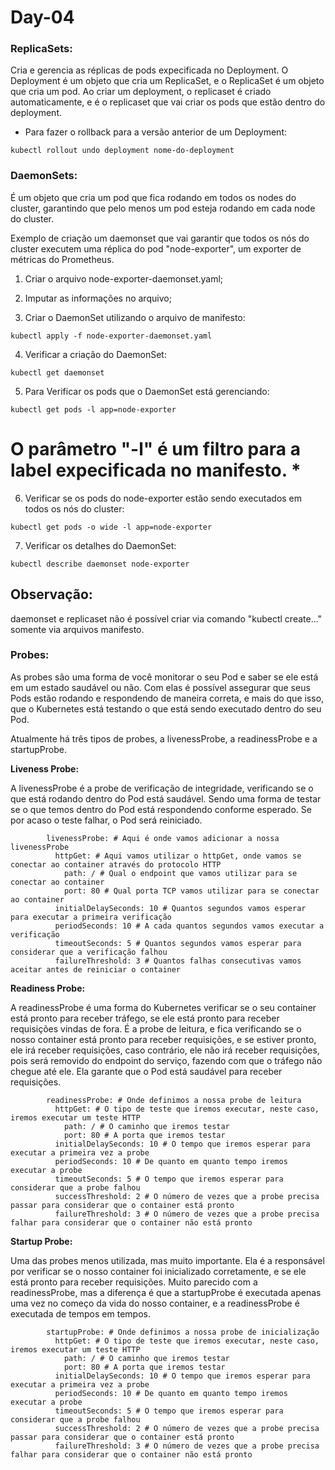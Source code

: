 # Day-04

### ReplicaSets:

Cria e gerencia as réplicas de pods expecificada no Deployment. O Deployment é um objeto que cria um ReplicaSet, e o ReplicaSet é um objeto que cria um pod.
Ao criar um deployment, o replicaset é criado automaticamente, e é o replicaset que vai criar os pods que estão dentro do deployment.

* Para fazer o rollback para a versão anterior de um Deployment:
```
kubectl rollout undo deployment nome-do-deployment
```

### DaemonSets:

É um objeto que cria um pod que fica rodando em todos os nodes do cluster, garantindo que pelo menos um pod esteja rodando em cada node do cluster.

Exemplo de criação um daemonset que vai garantir que todos os nós do cluster executem uma réplica do pod "node-exporter", um exporter de métricas do Prometheus.

1. Criar o arquivo node-exporter-daemonset.yaml;

2. Imputar as informações no arquivo;

3. Criar o DaemonSet utilizando o arquivo de manifesto:
```
kubectl apply -f node-exporter-daemonset.yaml
```

4. Verificar a criação do DaemonSet:
```
kubectl get daemonset
```

5. Para Verificar os pods que o DaemonSet está gerenciando:
```
kubectl get pods -l app=node-exporter 
```
 # O parâmetro "-l" é um filtro para a label expecificada no manifesto. *

6. Verificar se os pods do node-exporter estão sendo executados em todos os nós do cluster:
```
kubectl get pods -o wide -l app=node-exporter
```

7. Verificar os detalhes do DaemonSet:
   
```
kubectl describe daemonset node-exporter
```


## Observação:
daemonset e replicaset não é possível criar via comando "kubectl create..." somente via arquivos manifesto.


### Probes:

As probes são uma forma de você monitorar o seu Pod e saber se ele está em um estado saudável ou não. 
Com elas é possível assegurar que seus Pods estão rodando e respondendo de maneira correta, e mais do que isso, que o Kubernetes está testando o que está sendo executado dentro do seu Pod.

Atualmente há três tipos de probes, a livenessProbe, a readinessProbe e a startupProbe. 

**Liveness Probe:**

A livenessProbe é a probe de verificação de integridade, verificando se o que está rodando dentro do Pod está saudável. Sendo uma forma de testar se o que temos dentro do Pod está respondendo conforme esperado. Se por acaso o teste falhar, o Pod será reiniciado.

```
        livenessProbe: # Aqui é onde vamos adicionar a nossa livenessProbe
          httpGet: # Aqui vamos utilizar o httpGet, onde vamos se conectar ao container através do protocolo HTTP
            path: / # Qual o endpoint que vamos utilizar para se conectar ao container
            port: 80 # Qual porta TCP vamos utilizar para se conectar ao container
          initialDelaySeconds: 10 # Quantos segundos vamos esperar para executar a primeira verificação
          periodSeconds: 10 # A cada quantos segundos vamos executar a verificação
          timeoutSeconds: 5 # Quantos segundos vamos esperar para considerar que a verificação falhou
          failureThreshold: 3 # Quantos falhas consecutivas vamos aceitar antes de reiniciar o container
```

**Readiness Probe:**

A readinessProbe é uma forma do Kubernetes verificar se o seu container está pronto para receber tráfego, se ele está pronto para receber requisições vindas de fora.
É a probe de leitura, e fica verificando se o nosso container está pronto para receber requisições, e se estiver pronto, ele irá receber requisições, caso contrário, ele não irá receber requisições, pois será removido do endpoint do serviço, fazendo com que o tráfego não chegue até ele. Ela garante que o Pod está saudável para receber requisições.


```
        readinessProbe: # Onde definimos a nossa probe de leitura
          httpGet: # O tipo de teste que iremos executar, neste caso, iremos executar um teste HTTP
            path: / # O caminho que iremos testar
            port: 80 # A porta que iremos testar
          initialDelaySeconds: 10 # O tempo que iremos esperar para executar a primeira vez a probe
          periodSeconds: 10 # De quanto em quanto tempo iremos executar a probe
          timeoutSeconds: 5 # O tempo que iremos esperar para considerar que a probe falhou
          successThreshold: 2 # O número de vezes que a probe precisa passar para considerar que o container está pronto
          failureThreshold: 3 # O número de vezes que a probe precisa falhar para considerar que o container não está pronto
```


**Startup Probe:**

Uma das probes menos utilizada, mas muito importante. Ela é a responsável por verificar se o nosso container foi inicializado corretamente, e se ele está pronto para receber requisições.
Muito parecido com a readinessProbe, mas a diferença é que a startupProbe é executada apenas uma vez no começo da vida do nosso container, e a readinessProbe é executada de tempos em tempos.

```
        startupProbe: # Onde definimos a nossa probe de inicialização
          httpGet: # O tipo de teste que iremos executar, neste caso, iremos executar um teste HTTP
            path: / # O caminho que iremos testar
            port: 80 # A porta que iremos testar
          initialDelaySeconds: 10 # O tempo que iremos esperar para executar a primeira vez a probe
          periodSeconds: 10 # De quanto em quanto tempo iremos executar a probe
          timeoutSeconds: 5 # O tempo que iremos esperar para considerar que a probe falhou
          successThreshold: 2 # O número de vezes que a probe precisa passar para considerar que o container está pronto
          failureThreshold: 3 # O número de vezes que a probe precisa falhar para considerar que o container não está pronto
```
